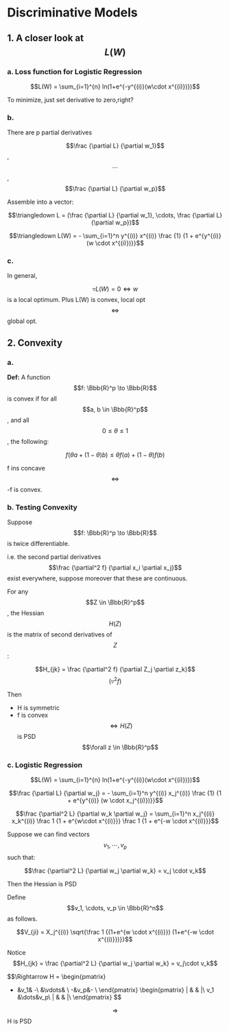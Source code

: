 # Discriminative Models

## 1. A closer look at $$L(W)$$

### a. Loss function for Logistic Regression

$$L(W) = \sum_{i=1}^{n} ln(1+e^{-y^{(i)}(w\cdot x^{(i)})})$$

To minimize, just set derivative to zero,right?

### b.
There are p partial derivatives

$$\frac {\partial L} {\partial w_1}$$, $$\cdots$$, $$\frac {\partial L} {\partial w_p}$$

Assemble into a vector:

$$\triangledown L = (\frac {\partial L} {\partial w_1}, \cdots, \frac {\partial L} {\partial w_p})$$

$$\triangledown L(W) = - \sum_{i=1}^n y^{(i)} x^{(i)} \frac {1} {1 + e^{y^{(i)} (w \cdot x^{(i)})}}$$

### c.
In general,

$$\triangledown L(W) = 0 \Leftrightarrow w$$ is a local optimum.
Plus L(W) is convex, local opt $$\Leftrightarrow$$ global opt.

## 2. Convexity

### a.

__Def:__ A function $$f: \Bbb{R}^p \to \Bbb{R}$$ is convex if for all $$a, b \in \Bbb{R}^p$$, and all $$0 \leq \theta \leq 1$$, the following:

$$f(\theta a + (1-\theta)b) \leq \theta f(a) + (1-\theta)f(b)$$

f ins concave $$\Leftrightarrow$$ -f is convex.

### b. Testing Convexity
Suppose $$f: \Bbb{R}^p \to \Bbb{R}$$ is twice differentiable.

i.e. the second partial derivatives $$\frac {\partial^2 f} {\partial x_i \partial x_j}$$ exist everywhere, suppose moreover that these are continuous.

For any $$Z \in \Bbb{R}^p$$, the Hessian $$H(Z)$$ is the matrix of second derivatives of $$Z$$:

$$H_{jk} = \frac {\partial^2 f} {\partial Z_j \partial z_k}$$ $$(\triangledown^2 f)$$

Then
- H is symmetric
- f  is convex $$\Leftrightarrow H(Z)$$ is PSD $$\forall z \in \Bbb{R}^p$$

### c. Logistic Regression
$$L(W) = \sum_{i=1}^{n} ln(1+e^{-y^{(i)}(w\cdot x^{(i)})})$$

$$\frac {\partial L} {\partial w_j} = - \sum_{i=1}^n y^{(i)} x_j^{(i)} \frac {1} {1 + e^{y^{(i)} (w \cdot x_j^{(i)})}}$$

$$\frac {\partial^2 L} {\partial w_k \partial w_j} = \sum_{i=1}^n x_j^{(i)} x_k^{(i)} \frac 1 {1 + e^{w\cdot x^{(i)}}} \frac 1 {1 + e^{-w \cdot x^{(i)}}}$$

Suppose we can find vectors $$v_1, \cdots, v_p$$ such that:

$$\frac {\partial^2 L} {\partial w_j \partial w_k} = v_j \cdot v_k$$

Then the Hessian is PSD

Define $$v_1, \cdots, v_p \in \Bbb{R}^n$$ as follows.

$$V_{ji} = X_j^{(i)} \sqrt{\frac 1 {(1+e^{w \cdot x^{(i)}}) (1+e^{-w \cdot x^{(i)}})}}$$

Notice $$H_{jk} = \frac {\partial^2 L} {\partial w_j \partial w_k} = v_j\cdot v_k$$

$$\Rightarrow H = 
\begin{pmatrix}
- &v_1& -\\
&\vdots& \\
-&v_p&- \\
\end{pmatrix}
\begin{pmatrix}
| & & |\\
v_1 &\dots&v_p\\
| & & |\\
\end{pmatrix}
$$

$$\Rightarrow$$ H is PSD


